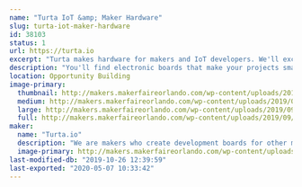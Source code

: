 ```yaml
---
name: "Turta IoT &amp; Maker Hardware"
slug: turta-iot-maker-hardware
id: 38103
status: 1
url: https://turta.io
excerpt: "Turta makes hardware for makers and IoT developers. We'll exchange project feedbacks on our exhibit."
description: "You'll find electronic boards that make your projects smarter. We design &amp; manufacture modular sensors, autonomous RC car drivers, LoRa &amp; NB-IoT communication boards, and much more. Come and see our stand to talk about your projects and exchange ideas."
location: Opportunity Building
image-primary:
  thumbnail: http://makers.makerfaireorlando.com/wp-content/uploads/2019/09/Turta-Logo-150x150.png
  medium: http://makers.makerfaireorlando.com/wp-content/uploads/2019/09/Turta-Logo-300x300.png
  large: http://makers.makerfaireorlando.com/wp-content/uploads/2019/09/Turta-Logo.png
  full: http://makers.makerfaireorlando.com/wp-content/uploads/2019/09/Turta-Logo.png
maker:
  name: "Turta.io"
  description: "We are makers who create development boards for other makers. Our team created development hardware mainly for maker community. We have numbers of devices that can be used for community events such as hackatons. We also have been participated in other maker faires such as New York Maker Faire and Bay Area Maker Faire. We also organized Istanbul Maker Faires 3 years in row."
  image-primary: http://makers.makerfaireorlando.com/wp-content/uploads/2019/09/Turta-Logo-Sq-2000px-1024x1024.png
last-modified-db: "2019-10-26 12:39:59"
last-exported: "2020-05-07 10:33:42"
---
```

